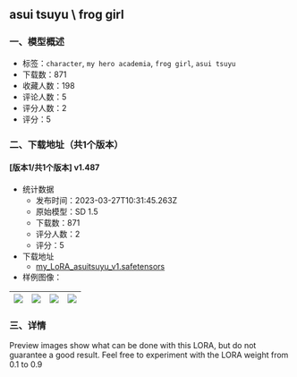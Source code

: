 ## asui tsuyu \ frog girl
### 一、模型概述

- 标签：`character`, `my hero academia`, `frog girl`, `asui tsuyu`
- 下载数：871
- 收藏人数：198
- 评论人数：5
- 评分人数：2
- 评分：5

### 二、下载地址（共1个版本）

#### [版本1/共1个版本] v1.487

- 统计数据
  - 发布时间：2023-03-27T10:31:45.263Z
  - 原始模型：SD 1.5
  - 下载数：871
  - 评分人数：2
  - 评分：5
- 下载地址
  - [my_LoRA_asuitsuyu_v1.safetensors](https://civitai.com/api/download/models/15823)
- 样例图像：

| <img src="https://image.civitai.com/xG1nkqKTMzGDvpLrqFT7WA/31222e1f-3b34-41a0-b1d8-bfef13154900/width=450/158903.jpeg" /> | <img src="https://image.civitai.com/xG1nkqKTMzGDvpLrqFT7WA/7d0908f6-f2cb-47bf-69cb-95ff69c39c00/width=450/158921.jpeg" /> | <img src="https://image.civitai.com/xG1nkqKTMzGDvpLrqFT7WA/d48123a3-6c74-45c2-ccc0-860653167100/width=450/158920.jpeg" /> | <img src="https://image.civitai.com/xG1nkqKTMzGDvpLrqFT7WA/c6fe47d0-7be4-4c1e-4c3b-a8fea6590300/width=450/158919.jpeg" /> |
| ---- | ---- | ---- | ---- |


### 三、详情
<p>Preview images show what can be done with this LORA, but do not guarantee a good result. Feel free to experiment with the LORA weight from 0.1 to 0.9</p>